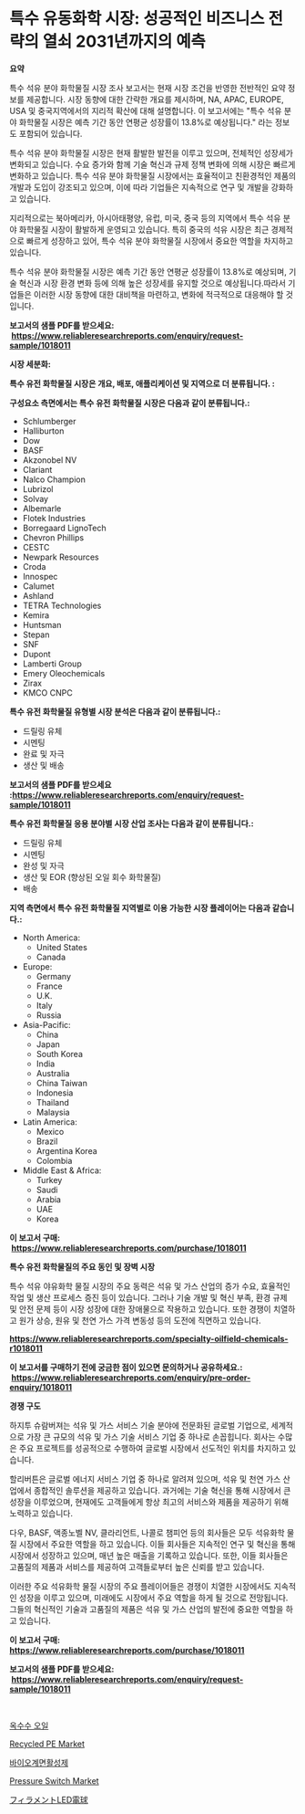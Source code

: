 <p><h1>특수 유동화학 시장: 성공적인 비즈니스 전략의 열쇠 2031년까지의 예측</h1></p><p><strong>요약</strong></p>
<p><p>특수 석유 분야 화학물질 시장 조사 보고서는 현재 시장 조건을 반영한 전반적인 요약 정보를 제공합니다. 시장 동향에 대한 간략한 개요를 제시하며, NA, APAC, EUROPE, USA 및 중국지역에서의 지리적 확산에 대해 설명합니다. 이 보고서에는 "특수 석유 분야 화학물질 시장은 예측 기간 동안 연평균 성장률이 13.8%로 예상됩니다." 라는 정보도 포함되어 있습니다.</p><p>특수 석유 분야 화학물질 시장은 현재 활발한 발전을 이루고 있으며, 전체적인 성장세가 변화되고 있습니다. 수요 증가와 함께 기술 혁신과 규제 정책 변화에 의해 시장은 빠르게 변화하고 있습니다. 특수 석유 분야 화학물질 시장에서는 효율적이고 친환경적인 제품의 개발과 도입이 강조되고 있으며, 이에 따라 기업들은 지속적으로 연구 및 개발을 강화하고 있습니다.</p><p>지리적으로는 북아메리카, 아시아태평양, 유럽, 미국, 중국 등의 지역에서 특수 석유 분야 화학물질 시장이 활발하게 운영되고 있습니다. 특히 중국의 석유 시장은 최근 경제적으로 빠르게 성장하고 있어, 특수 석유 분야 화학물질 시장에서 중요한 역할을 차지하고 있습니다.</p><p>특수 석유 분야 화학물질 시장은 예측 기간 동안 연평균 성장률이 13.8%로 예상되며, 기술 혁신과 시장 환경 변화 등에 의해 높은 성장세를 유지할 것으로 예상됩니다.따라서 기업들은 이러한 시장 동향에 대한 대비책을 마련하고, 변화에 적극적으로 대응해야 할 것입니다.</p></p>
<p><strong>보고서의 샘플 PDF를 받으세요: &nbsp;<a href="https://www.reliableresearchreports.com/enquiry/request-sample/1018011">https://www.reliableresearchreports.com/enquiry/request-sample/1018011</a></strong></p>
<p><strong>시장 세분화:</strong></p>
<p><strong> 특수 유전 화학물질 시장은 개요, 배포, 애플리케이션 및 지역으로 더 분류됩니다. :</strong></p>
<p><strong>구성요소 측면에서는 특수 유전 화학물질 시장은 다음과 같이 분류됩니다.:</strong></p>
<p><ul><li>Schlumberger</li><li>Halliburton</li><li>Dow</li><li>BASF</li><li>Akzonobel NV</li><li>Clariant</li><li>Nalco Champion</li><li>Lubrizol</li><li>Solvay</li><li>Albemarle</li><li>Flotek Industries</li><li>Borregaard LignoTech</li><li>Chevron Phillips</li><li>CESTC</li><li>Newpark Resources</li><li>Croda</li><li>Innospec</li><li>Calumet</li><li>Ashland</li><li>TETRA Technologies</li><li>Kemira</li><li>Huntsman</li><li>Stepan</li><li>SNF</li><li>Dupont</li><li>Lamberti Group</li><li>Emery Oleochemicals</li><li>Zirax</li><li>KMCO
    CNPC</li></ul></p>
<p><strong> 특수 유전 화학물질 유형별 시장 분석은 다음과 같이 분류됩니다.:</strong></p>
<p><ul><li>드릴링 유체</li><li>시멘팅</li><li>완료 및 자극</li><li>생산 및 배송</li></ul></p>
<p><strong>보고서의 샘플 PDF를 받으세요 :<a href="https://www.reliableresearchreports.com/enquiry/request-sample/1018011">https://www.reliableresearchreports.com/enquiry/request-sample/1018011</a></strong></p>
<p><strong> 특수 유전 화학물질 응용 분야별 시장 산업 조사는 다음과 같이 분류됩니다.:</strong></p>
<p><ul><li>드릴링 유체</li><li>시멘팅</li><li>완성 및 자극</li><li>생산 및 EOR (향상된 오일 회수 화학물질)</li><li>배송</li></ul></p>
<p><strong>지역 측면에서 특수 유전 화학물질 지역별로 이용 가능한 시장 플레이어는 다음과 같습니다.:</strong></p>
<p><ul>
    <li>
        North America:
        <ul>
            <li>United States</li>
            <li>Canada</li>
        </ul>
    </li>
    <li>
        Europe:
        <ul>
            <li>Germany</li>
            <li>France</li>
            <li>U.K.</li>
            <li>Italy</li>
            <li>Russia</li>
        </ul>
    </li>
    <li>
        Asia-Pacific:
        <ul>
            <li>China</li>
            <li>Japan</li>
            <li>South Korea</li>
            <li>India</li>
            <li>Australia</li>
            <li>China Taiwan</li>
            <li>Indonesia</li>
            <li>Thailand</li>
            <li>Malaysia</li>
        </ul>
    </li>
    <li>
        Latin America:
        <ul>
            <li>Mexico</li>
            <li>Brazil</li>
            <li>Argentina Korea</li>
            <li>Colombia</li>
        </ul>
    </li>
    <li>
        Middle East & Africa:
        <ul>
            <li>Turkey</li>
            <li>Saudi</li>
            <li>Arabia</li>
            <li>UAE</li>
            <li>Korea</li>
        </ul>
    </li>
    </ul></p>
<p><strong>이 보고서 구매: &nbsp;<a href="https://www.reliableresearchreports.com/purchase/1018011">https://www.reliableresearchreports.com/purchase/1018011</a></strong></p>
<p><strong>특수 유전 화학물질의 주요 동인 및 장벽 시장</strong></p>
<p><p>특수 석유 야유화학 물질 시장의 주요 동력은 석유 및 가스 산업의 증가 수요, 효율적인 작업 및 생산 프로세스 증진 등이 있습니다. 그러나 기술 개발 및 혁신 부족, 환경 규제 및 안전 문제 등이 시장 성장에 대한 장애물으로 작용하고 있습니다. 또한 경쟁이 치열하고 원가 상승, 원유 및 천연 가스 가격 변동성 등의 도전에 직면하고 있습니다.</p></p>
<p><strong><a href="https://www.reliableresearchreports.com/specialty-oilfield-chemicals-r1018011">https://www.reliableresearchreports.com/specialty-oilfield-chemicals-r1018011</a></strong></p>
<p><strong>이 보고서를 구매하기 전에 궁금한 점이 있으면 문의하거나 공유하세요.: &nbsp;<a href="https://www.reliableresearchreports.com/enquiry/pre-order-enquiry/1018011">https://www.reliableresearchreports.com/enquiry/pre-order-enquiry/1018011</a></strong></p>
<p><strong>경쟁 구도</strong></p>
<p><p>하지투 슈람버져는 석유 및 가스 서비스 기술 분야에 전문화된 글로벌 기업으로, 세계적으로 가장 큰 규모의 석유 및 가스 기술 서비스 기업 중 하나로 손꼽힙니다. 회사는 수많은 주요 프로젝트를 성공적으로 수행하여 글로벌 시장에서 선도적인 위치를 차지하고 있습니다. </p><p>할리버튼은 글로벌 에너지 서비스 기업 중 하나로 알려져 있으며, 석유 및 천연 가스 산업에서 종합적인 솔루션을 제공하고 있습니다. 과거에는 기술 혁신을 통해 시장에서 큰 성장을 이루었으며, 현재에도 고객들에게 항상 최고의 서비스와 제품을 제공하기 위해 노력하고 있습니다.</p><p>다우, BASF, 액종노벨 NV, 클라리언트, 나콜로 챔피언 등의 회사들은 모두 석유화학 물질 시장에서 주요한 역할을 하고 있습니다. 이들 회사들은 지속적인 연구 및 혁신을 통해 시장에서 성장하고 있으며, 매년 높은 매출을 기록하고 있습니다. 또한, 이들 회사들은 고품질의 제품과 서비스를 제공하여 고객들로부터 높은 신뢰를 받고 있습니다. </p><p>이러한 주요 석유화학 물질 시장의 주요 플레이어들은 경쟁이 치열한 시장에서도 지속적인 성장을 이루고 있으며, 미래에도 시장에서 주요 역할을 하게 될 것으로 전망됩니다. 그들의 혁신적인 기술과 고품질의 제품은 석유 및 가스 산업의 발전에 중요한 역할을 하고 있습니다.</p></p>
<p><strong>이 보고서 구매: &nbsp; <a href="https://www.reliableresearchreports.com/purchase/1018011">https://www.reliableresearchreports.com/purchase/1018011</a></strong></p>
<p><strong>보고서의 샘플 PDF를 받으세요: &nbsp;<a href="https://www.reliableresearchreports.com/enquiry/request-sample/1018011">https://www.reliableresearchreports.com/enquiry/request-sample/1018011</a></strong><strong></strong></p>
<p>&nbsp;</p>
<p><p><a href="https://github.com/vsckjg50460/Market-Research-Report-List-1/blob/main/794854519550.md">옥수수 오일</a></p><p><a href="https://issuu.com/reportprime-2/docs/recycled-pe-market-size-2030.pptx">Recycled PE Market</a></p><p><a href="https://github.com/akzkkws047661437/Market-Research-Report-List-1/blob/main/464783319549.md">바이오계면활성제</a></p><p><a href="https://github.com/joannagoyvaerts/Market-Research-Report-List-2/blob/main/pressure-switch-market.md">Pressure Switch Market</a></p><p><a href="https://github.com/EstelWisozk1/Market-Research-Report-List-1/blob/main/508753721013.md">フィラメントLED電球</a></p></p>